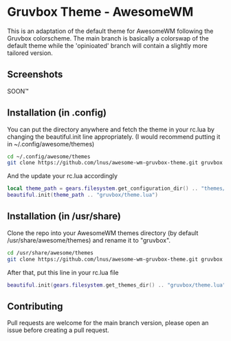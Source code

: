 # Gruvbox Theme - AwesomeWM

This is an adaptation of the default theme for AwesomeWM following the Gruvbox colorscheme. The main branch is basically a colorswap of the default theme while the 'opinioated' branch will contain a slightly more tailored version.

## Screenshots

SOON™ 

## Installation (in .config)

You can put the directory anywhere and fetch the theme in your rc.lua by changing the beautiful.init line appropriately.
(I would recommend putting it in ~/.config/awesome/themes)

``` sh
cd ~/.config/awesome/themes
git clone https://github.com/lnus/awesome-wm-gruvbox-theme.git gruvbox
```

And the update your rc.lua accordingly

``` lua
local theme_path = gears.filesystem.get_configuration_dir() .. "themes/"
beautiful.init(theme_path .. "gruvbox/theme.lua")
```

## Installation (in /usr/share)

Clone the repo into your AwesomeWM themes directory (by default /usr/share/awesome/themes) and rename it to "gruvbox".

``` sh
cd /usr/share/awesome/themes
git clone https://github.com/lnus/awesome-wm-gruvbox-theme.git gruvbox
```

After that, put this line in your rc.lua file

``` lua
beautiful.init(gears.filesystem.get_themes_dir() .. "gruvbox/theme.lua")
```

## Contributing
Pull requests are welcome for the main branch version, please open an issue before creating a pull request.
